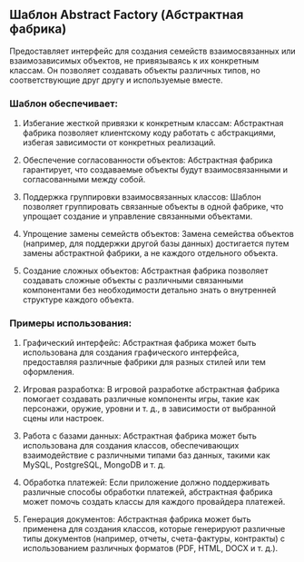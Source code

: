## Шаблон Abstract Factory (Абстрактная фабрика)

Предоставляет интерфейс для создания семейств взаимосвязанных или взаимозависимых объектов, не привязываясь к их конкретным классам. Он позволяет создавать объекты различных типов, но соответствующие друг другу и используемые вместе.

### Шаблон обеспечивает:
1. Избегание жесткой привязки к конкретным классам: Абстрактная фабрика позволяет клиентскому коду работать с абстракциями, избегая зависимости от конкретных реализаций.

2. Обеспечение согласованности объектов: Абстрактная фабрика гарантирует, что создаваемые объекты будут взаимосвязанными и согласованными между собой.

3. Поддержка группировки взаимосвязанных классов: Шаблон позволяет группировать связанные объекты в одной фабрике, что упрощает создание и управление связанными объектами.

4. Упрощение замены семейств объектов: Замена семейства объектов (например, для поддержки другой базы данных) достигается путем замены абстрактной фабрики, а не каждого отдельного объекта.

5. Создание сложных объектов: Абстрактная фабрика позволяет создавать сложные объекты с различными связанными компонентами без необходимости детально знать о внутренней структуре каждого объекта.

### Примеры использования:
1. Графический интерфейс: Абстрактная фабрика может быть использована для создания графического интерфейса, предоставляя различные фабрики для разных стилей или тем оформления.

2. Игровая разработка: В игровой разработке абстрактная фабрика помогает создавать различные компоненты игры, такие как персонажи, оружие, уровни и т. д., в зависимости от выбранной сцены или настроек.

3. Работа с базами данных: Абстрактная фабрика может быть использована для создания классов, обеспечивающих взаимодействие с различными типами баз данных, такими как MySQL, PostgreSQL, MongoDB и т. д.

4. Обработка платежей: Если приложение должно поддерживать различные способы обработки платежей, абстрактная фабрика может помочь создать классы для каждого провайдера платежей.

5. Генерация документов: Абстрактная фабрика может быть применена для создания классов, которые генерируют различные типы документов (например, отчеты, счета-фактуры, контракты) с использованием различных форматов (PDF, HTML, DOCX и т. д.).